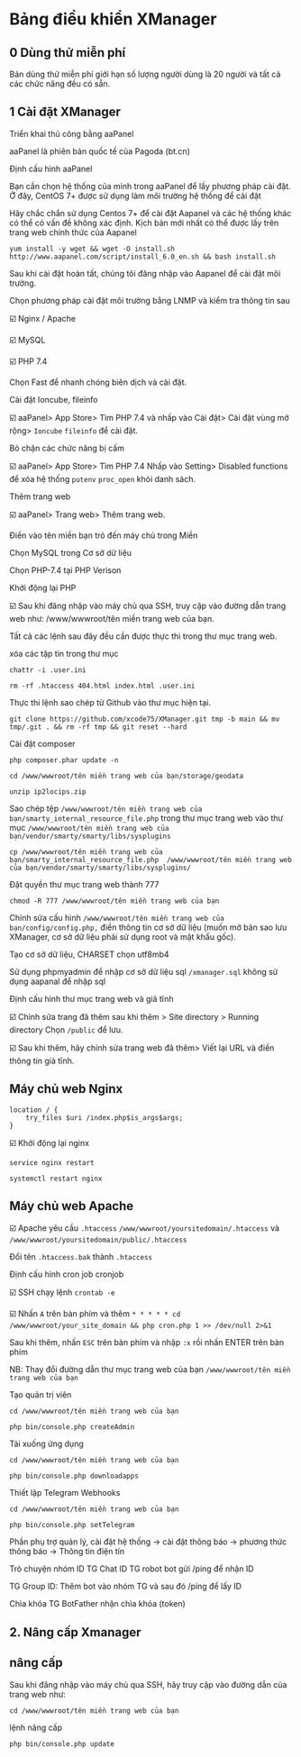 # Bảng điều khiển XManager
## 0 Dùng thử miễn phí
Bản dùng thử miễn phí giới hạn số lượng người dùng là 20 người và tất cả các chức năng đều có sẵn.

## 1 Cài đặt XManager
Triển khai thủ công bằng aaPanel

aaPanel là phiên bản quốc tế của Pagoda (bt.cn)

Định cấu hình aaPanel
 
Bạn cần chọn hệ thống của mình trong aaPanel để lấy phương pháp cài đặt. Ở đây, CentOS 7+ được sử dụng làm môi trường hệ thống để cài đặt

Hãy chắc chắn sử dụng Centos 7+ để cài đặt Aapanel và các hệ thống khác có thể có vấn đề không xác định.
Kịch bản mới nhất có thể được lấy trên trang web chính thức của Aapanel

```
yum install -y wget && wget -O install.sh http://www.aapanel.com/script/install_6.0_en.sh && bash install.sh
```

Sau khi cài đặt hoàn tất, chúng tôi đăng nhập vào Aapanel để cài đặt môi trường.

Chọn phương pháp cài đặt môi trường bằng LNMP và kiểm tra thông tin sau

☑️ Nginx / Apache

☑️ MySQL

☑️ PHP 7.4

Chọn Fast để nhanh chóng biên dịch và cài đặt.

Cài đặt Ioncube, fileinfo

☑️ aaPanel> App Store> Tìm PHP 7.4 và nhấp vào Cài đặt> Cài đặt vùng mở rộng> `Ioncube` `fileinfo` để cài đặt.

Bỏ chặn các chức năng bị cấm

☑️ aaPanel> App Store> Tìm PHP 7.4 Nhấp vào Setting> Disabled functions để xóa hệ thống `putenv` `proc_open` khỏi danh sách.

Thêm trang web

☑️ aaPanel> Trang web> Thêm trang web.

Điền vào tên miền bạn trỏ đến máy chủ trong Miền

Chọn MySQL trong Cơ sở dữ liệu

Chọn PHP-7.4 tại PHP Verison

Khởi động lại PHP

☑️ Sau khi đăng nhập vào máy chủ qua SSH, truy cập vào đường dẫn trang web như: /www/wwwroot/tên miền trang web của bạn.

Tất cả các lệnh sau đây đều cần được thực thi trong thư mục trang web.

xóa các tập tin trong thư mục

``` 
chattr -i .user.ini
```
```
rm -rf .htaccess 404.html index.html .user.ini
```
Thực thi lệnh sao chép từ Github vào thư mục hiện tại.
```
git clone https://github.com/xcode75/XManager.git tmp -b main && mv tmp/.git . && rm -rf tmp && git reset --hard
```
Cài đặt composer
```
php composer.phar update -n
```
```
cd /www/wwwroot/tên miền trang web của bạn/storage/geodata
```
```
unzip ip2locips.zip
```
Sao chép tệp `/www/wwwroot/tên miền trang web của bạn/smarty_internal_resource_file.php` trong thư mục trang web vào thư mục `/www/wwwroot/tên miền trang web của bạn/vendor/smarty/smarty/libs/sysplugins`
```
cp /www/wwwroot/tên miền trang web của bạn/smarty_internal_resource_file.php  /www/wwwroot/tên miền trang web của bạn/vendor/smarty/smarty/libs/sysplugins/
```
Đặt quyền thư mục trang web thành 777
```
chmod -R 777 /www/wwwroot/tên miền trang web của bạn
```
Chỉnh sửa cấu hình `/www/wwwroot/tên miền trang web của bạn/config/config.php,` điền thông tin cơ sở dữ liệu (muốn mở bản sao lưu XManager, cơ sở dữ liệu phải sử dụng root và mật khẩu gốc).

Tạo cơ sở dữ liệu, CHARSET chọn utf8mb4

Sử dụng phpmyadmin để nhập cơ sở dữ liệu sql `/xmanager.sql` không sử dụng aapanal để nhập sql

Định cấu hình thư mục trang web và giả tĩnh

☑️ Chỉnh sửa trang đã thêm sau khi thêm > Site directory > Running directory Chọn `/public` để lưu.

☑️ Sau khi thêm, hãy chỉnh sửa trang web đã thêm> Viết lại URL và điền thông tin giả tĩnh.

Máy chủ web Nginx
-----------------------------------------------
```
location / {
    try_files $uri /index.php$is_args$args;
}
```
☑️ Khởi động lại nginx
```
service nginx restart
```
```
systemctl restart nginx
```
Máy chủ web Apache
-------------------------------------------------

☑️ Apache yêu cầu `.htaccess` `/www/wwwroot/yoursitedomain/.htaccess` và `/www/wwwroot/yoursitedomain/public/.htaccess`

Đổi tên `.htaccess.bak` thành `.htaccess`

Định cấu hình cron job cronjob

☑️ SSH chạy lệnh `crontab -e`

☑️ Nhấn `A` trên bàn phím và thêm  `* * * * * cd /www/wwwroot/your_site_domain && php cron.php 1 >> /dev/null 2>&1`

Sau khi thêm, nhấn `ESC` trên bàn phím và nhập `:x` rồi nhấn ENTER trên bàn phím

NB: Thay đổi đường dẫn thư mục trang web của bạn `/www/wwwroot/tên miền trang web của bạn`

Tạo quản trị viên
```
cd /www/wwwroot/tên miền trang web của bạn
```
```
php bin/console.php createAdmin
```
Tải xuống ứng dụng
```
cd /www/wwwroot/tên miền trang web của bạn
```
```
php bin/console.php downloadapps  
```
Thiết lập Telegram Webhooks
```
cd /www/wwwroot/tên miền trang web của bạn
```
```
php bin/console.php setTelegram
```
Phần phụ trợ quản lý, cài đặt hệ thống -> cài đặt thông báo -> phương thức thông báo -> Thông tin điện tín

Trò chuyện nhóm ID TG Chat ID TG robot bot gửi /ping để nhận ID

TG Group ID: Thêm bot vào nhóm TG và sau đó /ping để lấy ID

Chìa khóa TG BotFather nhận chìa khóa (token)

## 2. Nâng cấp Xmanager
nâng cấp
---------------------------------------------
Sau khi đăng nhập vào máy chủ qua SSH, hãy truy cập vào đường dẫn của trang web như:
```
cd /www/wwwroot/tên miền trang web của bạn
```
lệnh nâng cấp
```
php bin/console.php update
```
